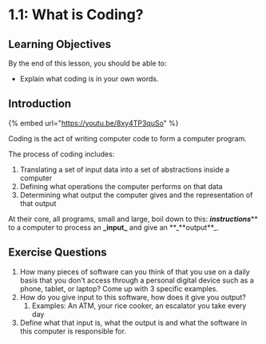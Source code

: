 # 1.1: What is Coding?

## Learning Objectives

By the end of this lesson, you should be able to:

* Explain what coding is in your own words.

## Introduction

{% embed url="https://youtu.be/8xy4TP3quSo" %}

Coding is the act of writing computer code to form a computer program.

The process of coding includes:

1. Translating a set of input data into a set of abstractions inside a computer
2. Defining what operations the computer performs on that data
3. Determining what output the computer gives and the representation of that output

At their core, all programs, small and large, boil down to this: _**instructions**_\*\* to a computer to process an **\_**input**\_** and give an **\_**output\*\*\_.

## Exercise Questions

1. How many pieces of software can you think of that you use on a daily basis that you don't access through a personal digital device such as a phone, tablet, or laptop? Come up with 3 specific examples.
2. How do you give input to this software, how does it give you output?
   1. Examples: An ATM, your rice cooker, an escalator you take every day
3. Define what that input is, what the output is and what the software in this computer is responsible for.
